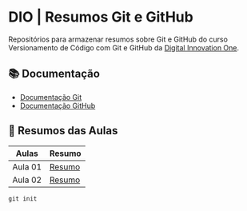 # DIO | Resumos Git e GitHub

Repositórios para armazenar resumos sobre Git e GitHub do curso Versionamento de Código com Git e GitHub da [Digital Innovation One](https://www.dio.me/).

## 📚 Documentação

- [Documentação Git](https:/git-scm.com/doc)
- [Documentação GitHub](https:/docs.github.com/)

## 📖 Resumos das Aulas

| Aulas | Resumo |
|-------|--------|
|Aula 01|[Resumo]()|
|Aula 02|[Resumo]()|  

```
git init
```
